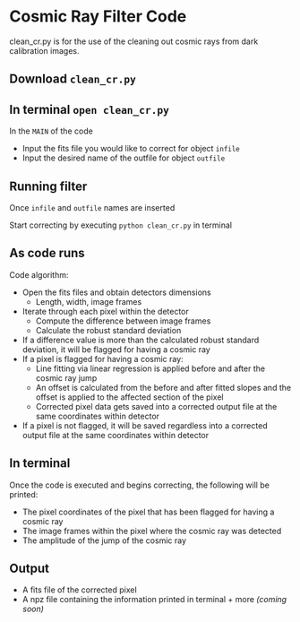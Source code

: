 # Cosmic Ray Filter Code

clean_cr.py is for the use of the cleaning out cosmic rays from dark calibration images.

## Download ```clean_cr.py```

## In terminal ```open clean_cr.py```

In the ```MAIN``` of the code
- Input the fits file you would like to correct for object ```infile```
- Input the desired name of the outfile for object ```outfile```

## Running filter
Once ```infile``` and ```outfile``` names are inserted

Start correcting by executing
        ```python clean_cr.py``` in terminal

## As code runs
Code algorithm:
- Open the fits files and obtain detectors dimensions
    - Length, width, image frames
- Iterate through each pixel within the detector
    - Compute the difference between image frames
    - Calculate the robust standard deviation
- If a difference value is more than the calculated robust standard deviation, it will be flagged for having a cosmic ray
- If a pixel is flagged for having a cosmic ray:
    - Line fitting via linear regression is applied before and after the cosmic ray jump
    - An offset is calculated from the before and after fitted slopes and the offset is applied to the affected section of the pixel
    - Corrected pixel data gets saved into a corrected output file at the same coordinates within detector
- If a pixel is not flagged, it will be saved regardless into a corrected output file at the same coordinates within detector

## In terminal
Once the code is executed and begins correcting, the following will be printed:
- The pixel coordinates of the pixel that has been flagged for having a cosmic ray
- The image frames within the pixel where the cosmic ray was detected
- The amplitude of the jump of the cosmic ray <sub>

## Output
- A fits file of the corrected pixel 
- A npz file containing the information printed in terminal + more _(coming soon)_ 
